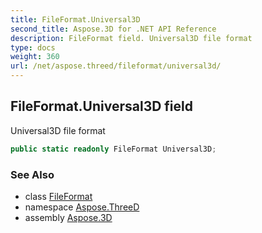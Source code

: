 ```yaml
---
title: FileFormat.Universal3D
second_title: Aspose.3D for .NET API Reference
description: FileFormat field. Universal3D file format
type: docs
weight: 360
url: /net/aspose.threed/fileformat/universal3d/
---
```

## FileFormat.Universal3D field

Universal3D file format

```csharp
public static readonly FileFormat Universal3D;
```

### See Also

* class [FileFormat](../)
* namespace [Aspose.ThreeD](../../fileformat/)
* assembly [Aspose.3D](../../../)



